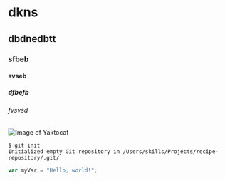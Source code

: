 # dkns 
## dbdnedbtt
### sfbeb
#### svseb
##### dfbefb
###### fvsvsd
![Image of Yaktocat](https://octodex.github.com/images/yaktocat.png)
```
$ git init
Initialized empty Git repository in /Users/skills/Projects/recipe-repository/.git/
```
``` javascript
var myVar = "Hello, world!";
```
